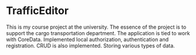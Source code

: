 # TrafficEditor

This is my course project at the university. The essence of the project is to support the cargo transportation department. 
The application is tied to work with CoreData. Implemented local authorization, authentication and registration. 
CRUD is also implemented. Storing various types of data.
